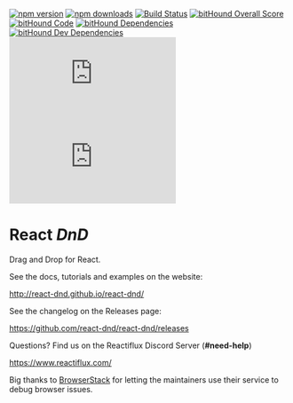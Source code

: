 [![npm version](https://img.shields.io/npm/v/react-dnd.svg?style=flat-square)](https://www.npmjs.com/package/react-dnd)
[![npm downloads](https://img.shields.io/npm/dm/react-dnd.svg?style=flat-square)](https://www.npmjs.com/package/react-dnd)
[![Build Status](https://travis-ci.org/react-dnd/react-dnd.svg?branch=master)](https://travis-ci.org/react-dnd/react-dnd)
[![bitHound Overall Score](https://www.bithound.io/github/react-dnd/react-dnd/badges/score.svg)](https://www.bithound.io/github/react-dnd/react-dnd)
[![bitHound Code](https://www.bithound.io/github/react-dnd/react-dnd/badges/code.svg)](https://www.bithound.io/github/react-dnd/react-dnd)
[![bitHound Dependencies](https://www.bithound.io/github/react-dnd/react-dnd/badges/dependencies.svg)](https://www.bithound.io/github/react-dnd/react-dnd/master/dependencies/npm)
[![bitHound Dev Dependencies](https://www.bithound.io/github/react-dnd/react-dnd/badges/devDependencies.svg)](https://www.bithound.io/github/react-dnd/react-dnd/master/dependencies/npm)
![gzip size](http://img.badgesize.io/https://npmcdn.com/react-dnd/dist/ReactDnD.min.js?compression=gzip)
![gzip size](http://img.badgesize.io/https://npmcdn.com/react-dnd-html5-backend/dist/ReactDnDHTML5Backend.min.js?compression=gzip&label=HTML5%20backend%20gzip%20size)


React *DnD*
===========

Drag and Drop for React.

See the docs, tutorials and examples on the website:

http://react-dnd.github.io/react-dnd/

See the changelog on the Releases page:

https://github.com/react-dnd/react-dnd/releases

Questions? Find us on the Reactiflux Discord Server (**#need-help**)

https://www.reactiflux.com/

Big thanks to [BrowserStack](https://www.browserstack.com) for letting the maintainers use their service to debug browser issues.
